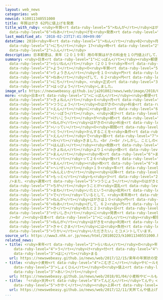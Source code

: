 ```yaml
---
layout: web_news
categories: web
newsid: k10011340551000
title: 年賀はがき 62円に値上げを発表
title_with_ruby: <ruby>年賀<rt data-ruby-level="5">ねんが</rt></ruby>はがき 62<ruby>円<rt data-ruby-level="1">えん</rt></ruby>に<ruby>値上<rt
  data-ruby-level="6">ねあ</rt></ruby>げを<ruby>発表<rt data-ruby-level="3">はっぴょう</rt></ruby>
last_modified_at: '2018-02-23T17:41:00+09:00'
datetime: 2018<ruby>年<rt data-ruby-level="1">ねん</rt></ruby>02<ruby>月<rt data-ruby-level="1">がつ</rt></ruby>23<ruby>日<rt
  data-ruby-level="1">にち</rt></ruby> 17<ruby>時<rt data-ruby-level="2">じ</rt></ruby>41<ruby>分<rt
  data-ruby-level="2">ふん</rt></ruby>
description: 日本郵便は、来年（２０１９年）用の年賀はがきの料金を１０円値上げして、６２円にすることを、２３日、正式に発表しました。
summary: <ruby>日本<rt data-ruby-level="1">にっぽん</rt></ruby><ruby>郵便<rt data-ruby-level="6">ゆうびん</rt></ruby>は、<ruby>来年<rt
  data-ruby-level="2">らいねん</rt></ruby>（２０１９<ruby>年<rt data-ruby-level="1">ねん</rt></ruby>）<ruby>用<rt
  data-ruby-level="2">よう</rt></ruby>の<ruby>年賀<rt data-ruby-level="5">ねんが</rt></ruby>はがきの<ruby>料金<rt
  data-ruby-level="4">りょうきん</rt></ruby>を１０<ruby>円<rt data-ruby-level="1">えん</rt></ruby><ruby>値上<rt
  data-ruby-level="6">ねあ</rt></ruby>げして、６２<ruby>円<rt data-ruby-level="1">えん</rt></ruby>にすることを、２３<ruby>日<rt
  data-ruby-level="1">にち</rt></ruby>、<ruby>正式<rt data-ruby-level="3">せいしき</rt></ruby>に<ruby>発表<rt
  data-ruby-level="3">はっぴょう</rt></ruby>しました。
image_url: https://newswebeasy.github.io/ja201802/news/web/image/2018/02/23/K10011340551_1802231755_1802231756_01_02.jpg
more: <ruby>日本<rt data-ruby-level="1">にっぽん</rt></ruby><ruby>郵便<rt data-ruby-level="6">ゆうびん</rt></ruby>は、<ruby>去年<rt
  data-ruby-level="3">きょねん</rt></ruby>６<ruby>月<rt data-ruby-level="1">がつ</rt></ruby>、<ruby>通常<rt
  data-ruby-level="5">つうじょう</rt></ruby>のはがきの<ruby>料金<rt data-ruby-level="4">りょうきん</rt></ruby>を６２<ruby>円<rt
  data-ruby-level="1">えん</rt></ruby>に<ruby>値上<rt data-ruby-level="6">ねあ</rt></ruby>げする<ruby>一方<rt
  data-ruby-level="2">いっぽう</rt></ruby>、<ruby>減少<rt data-ruby-level="5">げんしょう</rt></ruby><ruby>傾向<rt
  data-ruby-level="7">けいこう</rt></ruby>が<ruby>続<rt data-ruby-level="4">つづ</rt></ruby>く<ruby>年賀<rt
  data-ruby-level="5">ねんが</rt></ruby>はがきの<ruby>料金<rt data-ruby-level="4">りょうきん</rt></ruby>は、<ruby>一定<rt
  data-ruby-level="3">いってい</rt></ruby>の<ruby>期間<rt data-ruby-level="3">きかん</rt></ruby>に<ruby>投<rt
  data-ruby-level="3">とう</rt></ruby>かんすることを<ruby>条件<rt data-ruby-level="5">じょうけん</rt></ruby>に５２<ruby>円<rt
  data-ruby-level="1">えん</rt></ruby>で<ruby>据<rt data-ruby-level="7">す</rt></ruby>え<ruby>置<rt
  data-ruby-level="7">お</rt></ruby>きました。<br /><br />しかし、ことしの<ruby>年賀<rt data-ruby-level="5">ねんが</rt></ruby>はがきの<ruby>販売<rt
  data-ruby-level="7">はんばい</rt></ruby><ruby>枚数<rt data-ruby-level="6">まいすう</rt></ruby>は、<ruby>去年<rt
  data-ruby-level="3">きょねん</rt></ruby>より１<ruby>億<rt data-ruby-level="4">おく</rt></ruby>５７００<ruby>万<rt
  data-ruby-level="2">まん</rt></ruby><ruby>枚<rt data-ruby-level="6">まい</rt></ruby><ruby>減<rt
  data-ruby-level="5">へ</rt></ruby>って２６<ruby>億<rt data-ruby-level="4">おく</rt></ruby>５３００<ruby>万<rt
  data-ruby-level="2">まん</rt></ruby><ruby>枚<rt data-ruby-level="6">まい</rt></ruby>となり、<ruby>平成<rt
  data-ruby-level="4">へいせい</rt></ruby>１９<ruby>年<rt data-ruby-level="1">ねん</rt></ruby>の<ruby>民営化<rt
  data-ruby-level="5">みんえいか</rt></ruby><ruby>以降<rt data-ruby-level="6">いこう</rt></ruby>、<ruby>最<rt
  data-ruby-level="4">もっと</rt></ruby>も<ruby>少<rt data-ruby-level="2">すく</rt></ruby>なくなったということです。<br
  />また、<ruby>通常<rt data-ruby-level="5">つうじょう</rt></ruby>のはがきと<ruby>料金<rt data-ruby-level="4">りょうきん</rt></ruby>が<ruby>違<rt
  data-ruby-level="7">ちが</rt></ruby>うことが<ruby>混乱<rt data-ruby-level="6">こんらん</rt></ruby>を<ruby>招<rt
  data-ruby-level="5">まね</rt></ruby>いたという<ruby>批判<rt data-ruby-level="6">ひはん</rt></ruby>も<ruby>出<rt
  data-ruby-level="1">で</rt></ruby>ているとして、<ruby>来年用<rt data-ruby-level="2">らいねんよう</rt></ruby>の<ruby>年賀<rt
  data-ruby-level="5">ねんが</rt></ruby>はがきは１０<ruby>円<rt data-ruby-level="1">えん</rt></ruby><ruby>値上<rt
  data-ruby-level="6">ねあ</rt></ruby>げして、６２<ruby>円<rt data-ruby-level="1">えん</rt></ruby>にすることを<ruby>決<rt
  data-ruby-level="3">き</rt></ruby>めたと２３<ruby>日<rt data-ruby-level="1">にち</rt></ruby>、<ruby>正式<rt
  data-ruby-level="3">せいしき</rt></ruby>に<ruby>発表<rt data-ruby-level="3">はっぴょう</rt></ruby>しました。<br
  /><br /><ruby>日本<rt data-ruby-level="1">にっぽん</rt></ruby><ruby>郵便<rt data-ruby-level="6">ゆうびん</rt></ruby>は「<ruby>年賀<rt
  data-ruby-level="5">ねんが</rt></ruby>はがきを<ruby>利用<rt data-ruby-level="4">りよう</rt></ruby>されるお<ruby>客様<rt
  data-ruby-level="3">きゃくさま</rt></ruby>には<ruby>負担<rt data-ruby-level="6">ふたん</rt></ruby>をおかけすることになるが、ご<ruby>理解<rt
  data-ruby-level="5">りかい</rt></ruby>いただきたい」とコメントしています。
source_url: https://www3.nhk.or.jp/news/html/20180223/k10011340551000.html
related_news:
- title: <ruby>来年<rt data-ruby-level="2">らいねん</rt></ruby>の<ruby>年賀状<rt data-ruby-level="5">ねんがじょう</rt></ruby>の<ruby>受<rt
    data-ruby-level="4">う</rt></ruby>け<ruby>付<rt data-ruby-level="4">つ</rt></ruby>け<ruby>始<rt
    data-ruby-level="3">はじ</rt></ruby>まる
  url: https://newswebeasy.github.io/news/web/2017/12/15/来年の年賀状の受け付け始まる
- title: <ruby>小麦粉<rt data-ruby-level="4">こむぎこ</rt></ruby>やビールも…ことし<ruby>身近<rt data-ruby-level="3">みぢか</rt></ruby>な<ruby>食品<rt
    data-ruby-level="3">しょくひん</rt></ruby>の<ruby>値上<rt data-ruby-level="6">ねあ</rt></ruby>げ<ruby>相次<rt
    data-ruby-level="3">あいつ</rt></ruby>ぐ
  url: https://newswebeasy.github.io/news/web/2018/01/04/小麦粉やビールもことし身近な食品の値上げ相次ぐ
- title: 「<ruby>天丼<rt data-ruby-level="8">てんどん</rt></ruby>てんや」<ruby>値上<rt data-ruby-level="6">ねあ</rt></ruby>げへ  コメ<ruby>価格<rt
    data-ruby-level="5">かかく</rt></ruby><ruby>上昇<rt data-ruby-level="7">じょうしょう</rt></ruby>などで
  url: https://newswebeasy.github.io/news/web/2017/12/11/天丼てんや値上げへ-コメ価格上昇などで
...
```

